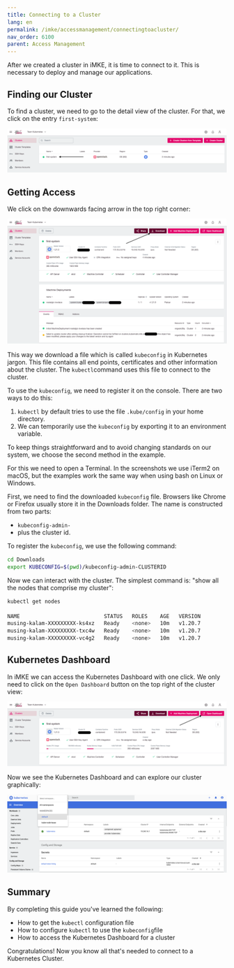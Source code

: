 ```yaml
---
title: Connecting to a Cluster
lang: en
permalink: /imke/accessmanagement/connectingtoacluster/
nav_order: 6100
parent: Access Management
---
```


After we created a cluster in iMKE, it is time to connect to
it. This is necessary to deploy and manage our applications.

## Finding our Cluster

To find a cluster, we need to go to the detail view of the cluster.
For that, we click on the entry `first-system`:

![Step 1](connect_1.png)

## Getting Access

We click on the downwards facing arrow in the top right corner:

![Step 2](connect_2.png)

This way we download a file which is called `kubeconfig` in
Kubernetes jargon. This file contains all end points, certificates
and other information about the cluster. The `kubectl`command uses
this file to connect to the cluster.

To use the `kubeconfig`, we need to register it on the console.
There are two ways to do this:

1. `kubectl` by default tries to use the file `.kube/config`
   in your home directory.
1. We can temporarily use the `kubeconfig` by exporting it to
   an environment variable.

To keep things straightforward and to avoid changing standards
on our system, we choose the second method in the example.

For this we need to open a Terminal. In the screenshots we use
iTerm2 on macOS, but the examples work the same way when using
bash on Linux or Windows.

First, we need to find the downloaded `kubeconfig` file. Browsers
like Chrome or Firefox usually store it in the Downloads folder.
The name is constructed from two parts:

* `kubeconfig-admin-`
* plus the cluster id.

To register the `kubeconfig`, we use the following command:

```bash
cd Downloads
export KUBECONFIG=$(pwd)/kubeconfig-admin-CLUSTERID
```

Now we can interact with the cluster. The simplest command is: "show
all the nodes that comprise my cluster":

```bash
kubectl get nodes

NAME                           STATUS   ROLES    AGE   VERSION
musing-kalam-XXXXXXXXX-ks4xz   Ready    <none>   10m   v1.20.7
musing-kalam-XXXXXXXXX-txc4w   Ready    <none>   10m   v1.20.7
musing-kalam-XXXXXXXXX-vc4g2   Ready    <none>   10m   v1.20.7
```

## Kubernetes Dashboard

In iMKE we can access the Kubernetes Dashboard with one click.
We only need to click on the `Open Dashboard` button on the top right of the cluster view:

![Step 4](connect_3.png)

Now we see the Kubernetes Dashboard and can explore our cluster
graphically:

![Step 5](connect_4.png)

## Summary

By completing this guide you've learned the following:

* How to get the `kubectl` configuration file
* How to configure `kubectl` to use the `kubeconfig`file
* How to access the Kubernetes Dashboard for a cluster

Congratulations! Now you know all that's needed to connect to a
Kubernetes Cluster.

